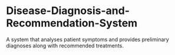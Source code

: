 # Disease-Diagnosis-and-Recommendation-System
A system that analyses patient symptoms and provides preliminary diagnoses along with recommended treatments.
